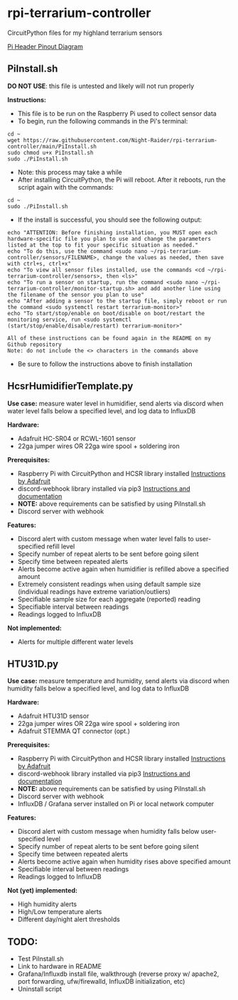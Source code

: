 # rpi-terrarium-controller
CircuitPython files for my highland terrarium sensors

[Pi Header Pinout Diagram](https://i.stack.imgur.com/JtpG7.png)

## PiInstall.sh
**DO NOT USE**: this file is untested and likely will not run properly

**Instructions:**
- This file is to be run on the Raspberry Pi used to collect sensor data
- To begin, run the following commands in the Pi's terminal:
```
cd ~
wget https://raw.githubusercontent.com/Night-Raider/rpi-terrarium-controller/main/PiInstall.sh
sudo chmod u+x PiInstall.sh
sudo ./PiInstall.sh
```
- Note: this process may take a while
- After installing CircuitPython, the Pi will reboot. After it reboots, run the script again with the commands:
```
cd ~
sudo ./PiInstall.sh
```
- If the install is successful, you should see the following output:
```
echo "ATTENTION: Before finishing installation, you MUST open each hardware-specific file you plan to use and change the parameters listed at the top to fit your specific situation as needed."
echo "To do this, use the command <sudo nano ~/rpi-terrarium-controller/sensors/FILENAME>, change the values as needed, then save with ctrl+s, ctrl+x"
echo "To view all sensor files installed, use the commands <cd ~/rpi-terrarium-controller/sensors>, then <ls>"
echo "To run a sensor on startup, run the command <sudo nano ~/rpi-terrarium-controller/monitor-startup.sh> and add another line using the filename of the sensor you plan to use"
echo "After adding a sensor to the startup file, simply reboot or run the command <sudo systemctl restart terrarium-monitor>"
echo "To start/stop/enable on boot/disable on boot/restart the monitoring service, run <sudo systemctl (start/stop/enable/disable/restart) terrarium-monitor>"

All of these instructions can be found again in the README on my Github repository
Note: do not include the <> characters in the commands above
```
- Be sure to follow the instructions above to finish installation
## HcsrHumidifierTemplate.py

**Use case:** measure water level in humidifier, send alerts via discord when water level falls below a specified level, and log data to InfluxDB

**Hardware:** 
- Adafruit HC-SR04 or RCWL-1601 sensor
- 22ga jumper wires OR 22ga wire spool + soldering iron

**Prerequisites:** 
- Raspberry Pi with CircuitPython and HCSR library installed [Instructions by Adafruit](https://learn.adafruit.com/circuitpython-on-raspberrypi-linux/installing-circuitpython-on-raspberry-pi)
- discord-webhook library installed via pip3 [Instructions and documentation](https://opensourcelibs.com/lib/python-discord-webhook)
- **NOTE:** above requirements can be satisfied by using PiInstall.sh
- Discord server with webhook

**Features:** 
- Discord alert with custom message when water level falls to user-specified refill level
- Specify number of repeat alerts to be sent before going silent
- Specify time between repeated alerts
- Alerts become active again when humidifier is refilled above a specified amount
- Extremely consistent readings when using default sample size (individual readings have extreme variation/outliers)
- Specifiable sample size for each aggregate (reported) reading
- Specifiable interval between readings
- Readings logged to InfluxDB

**Not implemented:**
- Alerts for multiple different water levels

## HTU31D.py
**Use case:** measure temperature and humidity, send alerts via discord when humidity falls below a specified level, and log data to InfluxDB

**Hardware:** 
- Adafruit HTU31D sensor
- 22ga jumper wires OR 22ga wire spool + soldering iron
- Adafruit STEMMA QT connector (opt.)

**Prerequisites:** 
- Raspberry Pi with CircuitPython and HCSR library installed [Instructions by Adafruit](https://learn.adafruit.com/circuitpython-on-raspberrypi-linux/installing-circuitpython-on-raspberry-pi)
- discord-webhook library installed via pip3 [Instructions and documentation](https://opensourcelibs.com/lib/python-discord-webhook)
- **NOTE:** above requirements can be satisfied by using PiInstall.sh
- Discord server with webhook
- InfluxDB / Grafana server installed on Pi or local network computer

**Features:** 
- Discord alert with custom message when humidity falls below user-specified level
- Specify number of repeat alerts to be sent before going silent
- Specify time between repeated alerts
- Alerts become active again when humidity rises above specified amount
- Specifiable interval between readings
- Readings logged to InfluxDB

**Not (yet) implemented:**
- High humidity alerts
- High/Low temperature alerts
- Different day/night alert thresholds

## TODO:
- Test PiInstall.sh
- Link to hardware in README
- Grafana/Influxdb install file, walkthrough (reverse proxy w/ apache2, port forwarding, ufw/firewalld, InfluxDB initialization, etc)
- Uninstall script
